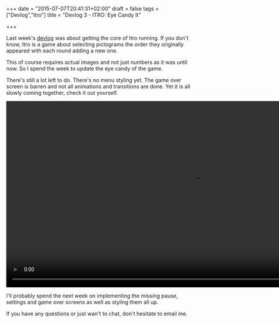 +++
date = "2015-07-07T20:41:31+02:00"
draft = false
tags = ["Devlog","Itro"]
title = "Devlog 3 - ITRO: Eye Candy It"

+++

Last week's [devlog](http://www.markusbodner.com/2015/07/01/devlog-2---itro-modifying-for-a-harder-game/) was about getting the core of Itro running. If you don't know, Itro is a game about selecting pictograms the order they originally appeared with each round adding a new one.

This of course requires actual images and not just numbers as it was until now. So I spend the week to update the eye candy of the game.

There's still a lot left to do. There's no menu styling yet. The game over screen is barren and not all animations and transitions are done. Yet it is all slowly coming together, check it out yourself.

<video src="/media/videos/devlog3.mp4" autoplay loop height="500">
  Your browser does not support the <code>video</code> element. <a href="/media/videos/devlog3.mp4">Download it instead</a>.
</video>


I'll probably spend the next week on implementing the missing pause, settings and game over screens as well as styling them all up.

If you have any questions or just wan't to chat, don't hesitate to email me.